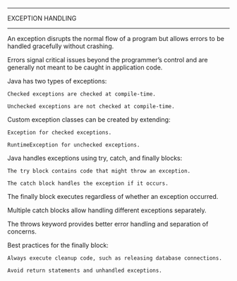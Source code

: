 *******************
EXCEPTION HANDLING
*******************

An exception disrupts the normal flow of a program but allows errors to be handled gracefully without crashing.

Errors signal critical issues beyond the programmer’s control and are generally not meant to be caught in application code.

Java has two types of exceptions:

    Checked exceptions are checked at compile-time.

    Unchecked exceptions are not checked at compile-time.

Custom exception classes can be created by extending:

    Exception for checked exceptions.

    RuntimeException for unchecked exceptions.

Java handles exceptions using try, catch, and finally blocks:

    The try block contains code that might throw an exception.

    The catch block handles the exception if it occurs.

The finally block executes regardless of whether an exception occurred.

Multiple catch blocks allow handling different exceptions separately.

The throws keyword provides better error handling and separation of concerns.

Best practices for the finally block:

    Always execute cleanup code, such as releasing database connections.

    Avoid return statements and unhandled exceptions.

